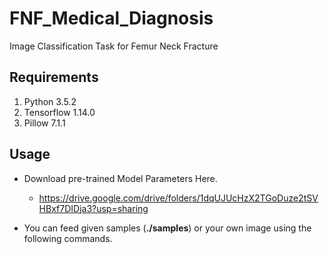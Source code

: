 # FNF_Medical_Diagnosis
Image Classification Task for Femur Neck Fracture


Requirements
------------
1. Python 3.5.2
2. Tensorflow 1.14.0
3. Pillow 7.1.1

Usage
-----
* Download pre-trained Model Parameters Here.
  * https://drive.google.com/drive/folders/1dqUJUcHzX2TGoDuze2tSVHBxf7DIDja3?usp=sharing

* You can feed given samples (__./samples__) or your own image using the following commands.
